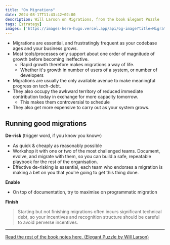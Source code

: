 ```yaml
---
title: "On Migrations"
date: 2024-08-17T11:43:42+02:00
description: Will Larson on Migrations, from the book Elegant Puzzle
tags: [strategy]
images: ['https://images-here-hugo.vercel.app/api/og-image?title=Migrations']
---
```


- Migrations are essential, and frustratingly frequent as your codebase ages and your business grows.
- Most tools/processes only support about one order of magnitude of growth before becoming ineffective.
  - Rapid growth therefore makes migrations a way of life.
  - Whether it's growth in number of users of a system, or number of developers
- Migrations are usually the only available avenue to make meaningful progress on tech-debt.
- They also occupy the awkward territory of reduced immediate contribution today
in exchange for more capacity tomorrow.
  - This makes them controversial to schedule
- They also get more expensive to carry out as your system grows.

## Running good migrations
**De-risk** (trigger word, if you know you know💀)
- As quick & cheaply as reasonably possible
- Workshop it with one or two of the most challenged teams. Document, evolve, and migrate with them, so you can build a safe, repeatable playbook for the rest of the organisation.
- Effective de-risking is essential, each team who endorses a migration is making a bet on you that you're going to get this thing done.

**Enable**
- On top of documentation, try to maximise on programmatic migration

**Finish**
> Starting but not finishing migrations often incurs significant technical debt, so your incentives and recognition structure should be careful to avoid perverse incentives.

---

[Read the rest of the book notes here. (Elegant Puzzle by Will Larson)](/elegant-puzzle)